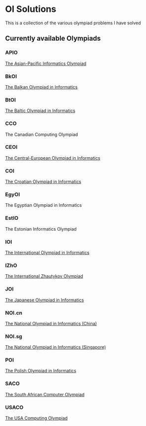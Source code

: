 # OI Solutions

This is a collection of the various olympiad problems I have solved

## Currently available Olympiads

### APIO

[The Asian-Pacific Informatics Olympiad](http://apio-olympiad.org/)

### BkOI

[The Balkan Olympiad in Informatics](https://boi2019.epy.gr/)

### BtOI

[The Baltic Olympiad in Informatics](https://boi2018.progolymp.se/)

### CCO

The Canadian Computing Olympiad

### CEOI

[The Central-European Olympiad in Informatics](http://ceoi.inf.elte.hu/)

### COI

[The Croatian Olympiad in Informatics](http://hsin.hr/)

### EgyOI

The Egyptian Olympiad in Informatics

### EstIO

The Estonian Informatics Olympiad

### IOI

[The International Olympiad in Informatics](https://ioinformatics.org/)

### IZhO

[The International Zhautykov Olympiad](https://izho.kz/)

### JOI

[The Japanese Olympiad in Informatics](https://www.ioi-jp.org/)

### NOI.cn

[The National Olympiad in Informatics (China)](http://www.noi.cn/)

### NOI.sg

[The National Olympiad in Informatics (Singapore)](https://noisg.comp.nus.edu.sg/noi/)

### POI

[The Polish Olympiad in Informatics](https://oi.edu.pl/)

### SACO

[The South African Computer Olympiad](https://olympiad.org.za/)

### USACO

[The USA Computing Olympiad](http://usaco.org/)
